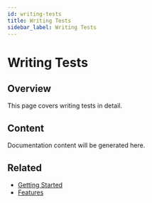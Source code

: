 ```yaml
---
id: writing-tests
title: Writing Tests
sidebar_label: Writing Tests
---
```


# Writing Tests

## Overview

This page covers writing tests in detail.

## Content

Documentation content will be generated here.

## Related

- [Getting Started](/getting-started)
- [Features](/features)
